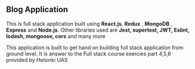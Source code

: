 <h2>Blog Application</h2>
<p>This is full stack application built using <strong>React.js</strong>, <strong>Redux</strong> , <strong>MongoDB</strong> , <strong>Express</strong> and <strong>Node.js</strong>. Other libraries used are <strong>Jest, supertest, JWT, Eslint, lodash, mongoose, cors</strong> and many more  </p>

<p>This application is built to get hand on building full stack application from ground level. It is answer to the Full stack course exercies part 4,5,6 provided by Helsinki UAS</p>